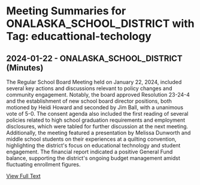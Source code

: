 # Meeting Summaries for ONALASKA_SCHOOL_DISTRICT with Tag: educattional-techology

## 2024-01-22 - ONALASKA_SCHOOL_DISTRICT (Minutes)

The Regular School Board Meeting held on January 22, 2024, included several key actions and discussions relevant to policy changes and community engagement. Notably, the board approved Resolution 23-24-4 and the establishment of new school board director positions, both motioned by Heidi Howard and seconded by Jim Ball, with a unanimous vote of 5-0. The consent agenda also included the first reading of several policies related to high school graduation requirements and employment disclosures, which were tabled for further discussion at the next meeting. Additionally, the meeting featured a presentation by Melissa Dunworth and middle school students on their experiences at a quilting convention, highlighting the district's focus on educational technology and student engagement. The financial report indicated a positive General Fund balance, supporting the district's ongoing budget management amidst fluctuating enrollment figures.

[View Full Text](https://raw.githubusercontent.com/VoronoiPerspectives/WashingtonStateSchoolBoardExplorer/refs/heads/main/data/countries/usa/states/wa/counties/lewis/school_boards/onalaska_school_district/2024/2024-01-22-minutes.txt)

